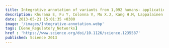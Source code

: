 ```yaml
---
title: Integrative annotation of variants from 1,092 humans- application to cancer genomics
description: Khurana E, Fu Y, Colonna V, Mu X.J, Kang H.M, Lappalainen T, Sboner A, Lochovsky L, Chen J, Harmanci A, Das J*, Abyzov A, Balasubramanian S, Beal K, Chakravarty D, Challis  D, Chen Y, Clarke D, Clarke L, Cunningham F, Evani U.S, Flicek P, Fragoza R, Garrison E, Gibbs R, Gümüş Z.H, Herrero J, Kitabayashi N, Kong Y, Lage K, Liluashvili V, Lipkin S.M, MacArthur D.G, Marth G, Muzny D, Pers T.H, Ritchie G.R.S, Rosenfeld J.A, Sisu C, Wei X, Wilson M, Xue Y, Yu F, Dermitzakis E.T, Yu H*, Rubin M.A, Tyler-Smith C, Gerstein M
date: 2013-05-21 15:01:35 +0300
image: '/images/Integrative-annotation.webp'
tags: [Gene_Regulatory_Networks]
href : 'https://www.science.org/doi/10.1126/science.1235587'
published: Science 2013
---
```

